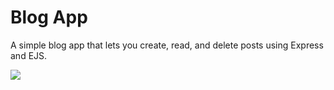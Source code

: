 # Blog App
A simple blog app that lets you create, read, and delete posts using Express and EJS.

<img src="https://i.imgur.com/Q2BFipb.png">
